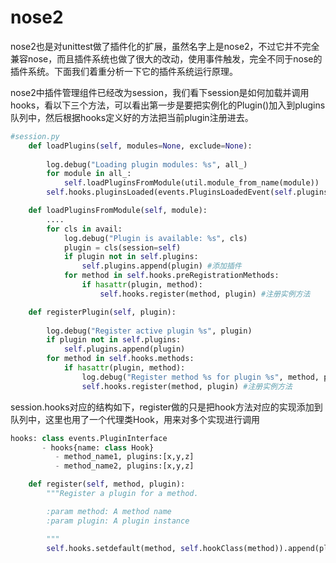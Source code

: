 # nose2

nose2也是对unittest做了插件化的扩展，虽然名字上是nose2，不过它并不完全兼容nose，而且插件系统也做了很大的改动，使用事件触发，完全不同于nose的插件系统。下面我们着重分析一下它的插件系统运行原理。

nose2中插件管理组件已经改为session，我们看下session是如何加载并调用hooks，看以下三个方法，可以看出第一步是要把实例化的Plugin()加入到plugins队列中，然后根据hooks定义好的方法把当前plugin注册进去。

```python
#session.py
    def loadPlugins(self, modules=None, exclude=None):
        
        log.debug("Loading plugin modules: %s", all_)
        for module in all_:
            self.loadPluginsFromModule(util.module_from_name(module))
        self.hooks.pluginsLoaded(events.PluginsLoadedEvent(self.plugins))

    def loadPluginsFromModule(self, module):
        ....
        for cls in avail:
            log.debug("Plugin is available: %s", cls)
            plugin = cls(session=self)
            if plugin not in self.plugins:
                self.plugins.append(plugin) #添加插件
            for method in self.hooks.preRegistrationMethods:
                if hasattr(plugin, method):
                    self.hooks.register(method, plugin) #注册实例方法

    def registerPlugin(self, plugin):
        
        log.debug("Register active plugin %s", plugin)
        if plugin not in self.plugins:
            self.plugins.append(plugin)
        for method in self.hooks.methods:
            if hasattr(plugin, method):
                log.debug("Register method %s for plugin %s", method, plugin)
                self.hooks.register(method, plugin) #注册实例方法
```

session.hooks对应的结构如下，register做的只是把hook方法对应的实现添加到队列中，这里也用了一个代理类Hook，用来对多个实现进行调用

```python
hooks: class events.PluginInterface
       - hooks{name: class Hook}
          - method_name1, plugins:[x,y,z]
          - method_name2, plugins:[x,y,z]

    def register(self, method, plugin):
        """Register a plugin for a method.

        :param method: A method name
        :param plugin: A plugin instance

        """
        self.hooks.setdefault(method, self.hookClass(method)).append(plugin)
```

